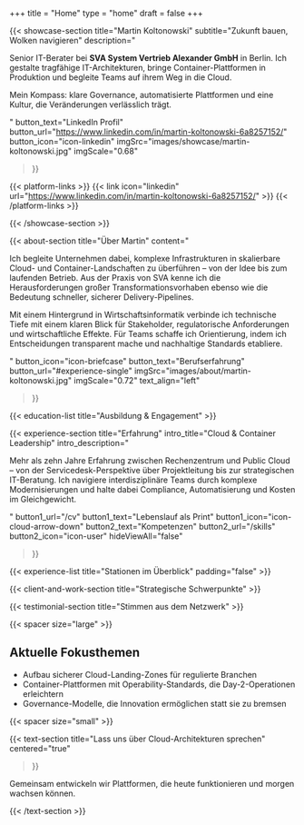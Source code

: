 +++
title = "Home"
type = "home"
draft = false
+++

{{< showcase-section
    title="Martin Koltonowski"
    subtitle="Zukunft bauen, Wolken navigieren"
    description="<p>Senior IT-Berater bei <strong>SVA System Vertrieb Alexander GmbH</strong> in Berlin. Ich gestalte tragfähige IT-Architekturen, bringe Container-Plattformen in Produktion und begleite Teams auf ihrem Weg in die Cloud.</p><p>Mein Kompass: klare Governance, automatisierte Plattformen und eine Kultur, die Veränderungen verlässlich trägt.</p>"
    button_text="LinkedIn Profil"
    button_url="https://www.linkedin.com/in/martin-koltonowski-6a8257152/"
    button_icon="icon-linkedin"
    imgSrc="images/showcase/martin-koltonowski.jpg"
    imgScale="0.68"
>}}

{{< platform-links >}}
    {{< link icon="linkedin" url="https://www.linkedin.com/in/martin-koltonowski-6a8257152/" >}}
{{< /platform-links >}}

{{< /showcase-section >}}

{{< about-section
    title="Über Martin"
    content="<p>Ich begleite Unternehmen dabei, komplexe Infrastrukturen in skalierbare Cloud- und Container-Landschaften zu überführen – von der Idee bis zum laufenden Betrieb. Aus der Praxis von SVA kenne ich die Herausforderungen großer Transformationsvorhaben ebenso wie die Bedeutung schneller, sicherer Delivery-Pipelines.</p><p>Mit einem Hintergrund in Wirtschaftsinformatik verbinde ich technische Tiefe mit einem klaren Blick für Stakeholder, regulatorische Anforderungen und wirtschaftliche Effekte. Für Teams schaffe ich Orientierung, indem ich Entscheidungen transparent mache und nachhaltige Standards etabliere.</p>"
    button_icon="icon-briefcase"
    button_text="Berufserfahrung"
    button_url="#experience-single"
    imgSrc="images/about/martin-koltonowski.jpg"
    imgScale="0.72"
    text_align="left"
>}}

{{< education-list
    title="Ausbildung & Engagement" >}}

{{< experience-section
    title="Erfahrung"
    intro_title="Cloud & Container Leadership"
    intro_description="<p>Mehr als zehn Jahre Erfahrung zwischen Rechenzentrum und Public Cloud – von der Servicedesk-Perspektive über Projektleitung bis zur strategischen IT-Beratung. Ich navigiere interdisziplinäre Teams durch komplexe Modernisierungen und halte dabei Compliance, Automatisierung und Kosten im Gleichgewicht.</p>"
    button1_url="/cv"
    button1_text="Lebenslauf als Print"
    button1_icon="icon-cloud-arrow-down"
    button2_text="Kompetenzen"
    button2_url="/skills"
    button2_icon="icon-user"
    hideViewAll="false"
>}}

{{< experience-list
    title="Stationen im Überblick"
    padding="false" >}}

{{< client-and-work-section
    title="Strategische Schwerpunkte" >}}

{{< testimonial-section
    title="Stimmen aus dem Netzwerk" >}}

{{< spacer size="large" >}}

## Aktuelle Fokusthemen

- Aufbau sicherer Cloud-Landing-Zones für regulierte Branchen
- Container-Plattformen mit Operability-Standards, die Day-2-Operationen erleichtern
- Governance-Modelle, die Innovation ermöglichen statt sie zu bremsen

{{< spacer size="small" >}}

{{< text-section
    title="Lass uns über Cloud-Architekturen sprechen"
    centered="true"
>}}

Gemeinsam entwickeln wir Plattformen, die heute funktionieren und morgen wachsen können.

{{< /text-section >}}
